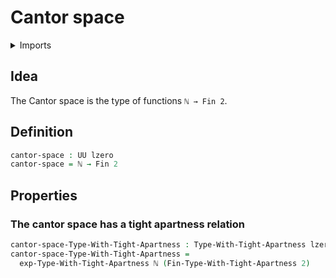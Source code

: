 #  Cantor space

<details><summary>Imports</summary>
```agda
module set-theory.cantor-space where
open import elementary-number-theory.natural-numbers
open import foundation.tight-apartness-relations
open import foundation.universe-levels
open import univalent-combinatorics.equality-standard-finite-types
open import univalent-combinatorics.standard-finite-types
```
</details>

## Idea

The Cantor space is the type of functions `ℕ → Fin 2`.

## Definition

```agda
cantor-space : UU lzero
cantor-space = ℕ → Fin 2
```

## Properties

### The cantor space has a tight apartness relation

```agda
cantor-space-Type-With-Tight-Apartness : Type-With-Tight-Apartness lzero lzero
cantor-space-Type-With-Tight-Apartness =
  exp-Type-With-Tight-Apartness ℕ (Fin-Type-With-Tight-Apartness 2)
```
